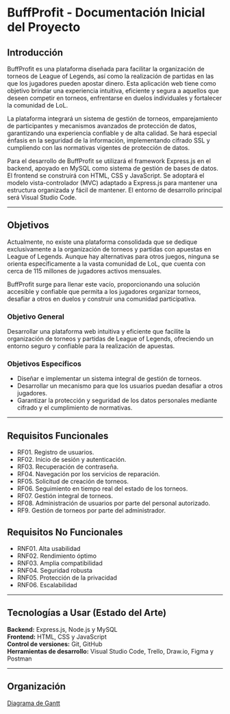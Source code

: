
# BuffProfit - Documentación Inicial del Proyecto

## Introducción

BuffProfit es una plataforma diseñada para facilitar la organización de torneos de League of Legends, así como la realización de partidas en las que los jugadores pueden apostar dinero. Esta aplicación web tiene como objetivo brindar una experiencia intuitiva, eficiente y segura a aquellos que deseen competir en torneos, enfrentarse en duelos individuales y fortalecer la comunidad de LoL.

La plataforma integrará un sistema de gestión de torneos, emparejamiento de participantes y mecanismos avanzados de protección de datos, garantizando una experiencia confiable y de alta calidad. Se hará especial énfasis en la seguridad de la información, implementando cifrado SSL y cumpliendo con las normativas vigentes de protección de datos.

Para el desarrollo de BuffProfit se utilizará el framework Express.js en el backend, apoyado en MySQL como sistema de gestión de bases de datos. El frontend se construirá con HTML, CSS y JavaScript. Se adoptará el modelo vista-controlador (MVC) adaptado a Express.js para mantener una estructura organizada y fácil de mantener. El entorno de desarrollo principal será Visual Studio Code.

---

## Objetivos

Actualmente, no existe una plataforma consolidada que se dedique exclusivamente a la organización de torneos y partidas con apuestas en League of Legends. Aunque hay alternativas para otros juegos, ninguna se orienta específicamente a la vasta comunidad de LoL, que cuenta con cerca de 115 millones de jugadores activos mensuales.

BuffProfit surge para llenar este vacío, proporcionando una solución accesible y confiable que permita a los jugadores organizar torneos, desafiar a otros en duelos y construir una comunidad participativa.



### Objetivo General

Desarrollar una plataforma web intuitiva y eficiente que facilite la organización de torneos y partidas de League of Legends, ofreciendo un entorno seguro y confiable para la realización de apuestas.


### Objetivos Específicos

- Diseñar e implementar un sistema integral de gestión de torneos.
- Desarrollar un mecanismo para que los usuarios puedan desafiar a otros jugadores.
- Garantizar la protección y seguridad de los datos personales mediante cifrado y el cumplimiento de normativas.

---

## Requisitos Funcionales

- RF01. Registro de usuarios.
- RF02. Inicio de sesión y autenticación.
- RF03. Recuperación de contraseña.
- RF04. Navegación por los servicios de reparación.
- RF05. Solicitud de creación de torneos.
- RF06. Seguimiento en tiempo real del estado de los torneos.
- RF07. Gestión integral de torneos.
- RF08. Administración de usuarios por parte del personal autorizado.
- RF9. Gestión de torneos por parte del administrador.

## Requisitos No Funcionales

- RNF01. Alta usabilidad
- RNF02. Rendimiento óptimo
- RNF03. Amplia compatibilidad
- RNF04. Seguridad robusta
- RNF05. Protección de la privacidad
- RNF06. Escalabilidad


---

## Tecnologías a Usar (Estado del Arte)

**Backend:** Express.js, Node.js y MySQL  
**Frontend:** HTML, CSS y JavaScript  
**Control de versiones:** Git, GitHub  
**Herramientas de desarrollo:** Visual Studio Code, Trello, Draw.io, Figma y Postman  

---

## Organización 

[Diagrama de Gantt](https://www.notion.so/Timeline-del-Proyecto-BuffProfit-1c752f5f5ca38060ab09d7d25644a06a?pvs=4)

